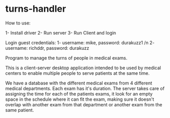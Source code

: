 turns-handler
=============

How to use:

1- Install driver
2- Run server
3- Run Client and login

Login guest credentials:
1- username: mike,    password: durakuzz1 /n
2- username: richddr, password: durakuzz

Program to manage the turns of people in medical exams.

This is a client-server desktop application intended to be
used by medical centers to enable multiple people to serve
patients at the same time.

We have a database with the different medical exams from 4
different medical departments. Each exam has it's duration.
The server takes care of assigning the time for each of the
patients exams, it look for an empty space in the schedule
where it can fit the exam, making sure it doesn't overlap
with another exam from that department or another exam from
the same patient.
